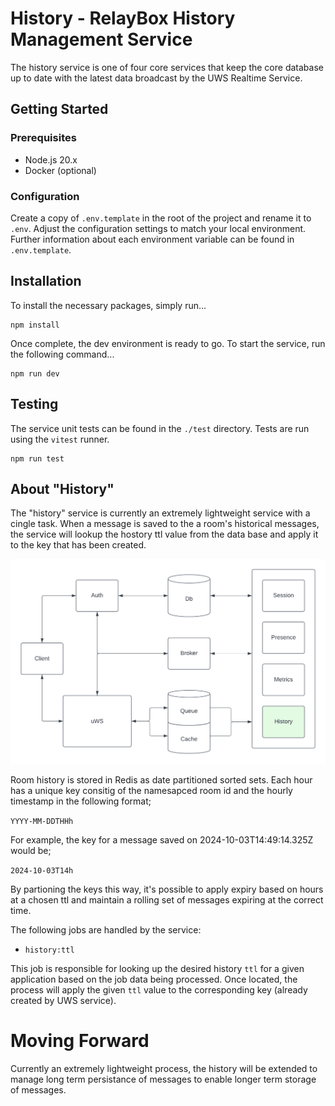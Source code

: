 # History - RelayBox History Management Service

The history service is one of four core services that keep the core database up to date with the latest data broadcast by the UWS Realtime Service.

## Getting Started

### Prerequisites

- Node.js 20.x
- Docker (optional)

### Configuration

Create a copy of `.env.template` in the root of the project and rename it to `.env`. Adjust the configuration settings to match your local environment. Further information about each environment variable can be found in `.env.template`.

## Installation

To install the necessary packages, simply run...

```
npm install
```

Once complete, the dev environment is ready to go. To start the service, run the following command...

```
npm run dev
```

## Testing

The service unit tests can be found in the `./test` directory. Tests are run using the `vitest` runner.

```
npm run test
```

## About "History"

The "history" service is currently an extremely lightweight service with a cingle task. When a message is saved to the a room's historical messages, the service will lookup the hostory ttl value from the data base and apply it to the key that has been created.

![RelayBox system diagram, highlight History](/assets/system/relaybox-system-history.png)

Room history is stored in Redis as date partitioned sorted sets. Each hour has a unique key consitig of the namesapced room id and the hourly timestamp in the following format;

`YYYY-MM-DDTHHh`

For example, the key for a message saved on 2024-10-03T14:49:14.325Z would be;

`2024-10-03T14h`

By partioning the keys this way, it's possible to apply expiry based on hours at a chosen ttl and maintain a rolling set of messages expiring at the correct time.

The following jobs are handled by the service:

- `history:ttl`

This job is responsible for looking up the desired history `ttl` for a given application based on the job data being processed. Once located, the process will apply the given `ttl` value to the corresponding key (already created by UWS service).

# Moving Forward

Currently an extremely lightweight process, the history will be extended to manage long term persistance of messages to enable longer term storage of messages.
